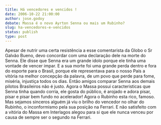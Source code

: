 ```yaml
---
title: Há vencedores e vencidos !
date: 2006-10-22 21:00:00
author: jose.godoy
debate: Massa é o novo Ayrton Senna ou mais um Rubinho?
slug: ha-vencedores-e-vencidos
status: publish 
type: post
---
```


Apesar de nutrir uma certa resistência a esse comentarista da Globo o Sr Galvão Bueno, devo concordar com uma declaração dele na morte do Senna. Ele disse que Senna era um grande idolo porque ele tinha uma vontade de vencer impar. E a sua morte foi uma grande perda dentro e fora do esporte para o Brasil, porque ele representava para o nosso País a vitória na melhor concepção da palavra, de um povo que perde para fome, miséria, injustiça todos os dias. Então amigos comparar Senna aos demais pilotos Brasileiros não é justo. Agora o Massa possui caracteristicas que Senna tinha quando corria, ele gosta do público, é arojado e adora pisar, pisar e pisar bem fundo no acelerador! Agora o Rubinho esta rico, famoso. Mas sejamos sinceros alguém já viu o brilho do vencedor no olhar do Rubinho, o inconformismo pela sua posição na Ferrari. E não satisfeito com a vitória do Massa em Interlagos alegou para si que ele nunca venceu por causa de sempre ser o segundo na Ferrari.
